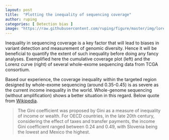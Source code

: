 ```yaml
---
layout: post
title:  "Plotting the inequality of sequencing coverage"
author: ruping
categories: [ Detection bias ]
image: "https://raw.githubusercontent.com/ruping/figure/master/img/lorenz.png"
---
```


Inequality in sequencing coverage is a key factor that will lead to biases in variant detection and measurement of genomic diversity. Hence it will be beneficial to quantify the extent of such inequality before doing any fancy analyses. Exemplified here the cumulative coverage plot (left) and the Lorenz curve (right) of several whole-exome sequencing data from TCGA consortium. 

Based our experience, the coverage inequality within the targeted region designed by whole-exome sequencing (around 0.35-0.45) is as severe as the current income inequality in the world. Whole-genome sequencing (without amplification) shows a better situation in this regard. Below quote from [Wikipedia](https://en.wikipedia.org/wiki/Gini_coefficient).

> The Gini coefficient was proposed by Gini as a measure of inequality of income or wealth. For OECD countries, in the late 20th century, considering the effect of taxes and transfer payments, the income Gini coefficient ranged between 0.24 and 0.49, with Slovenia being the lowest and Mexico the highest.


